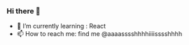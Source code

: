 ### Hi there 👋


- 🌱 I’m currently learning : React 
- 📫 How to reach me: find me @aaaasssshhhhiiiisssshhhh





 
